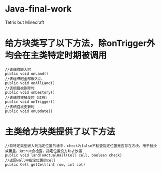 # Java-final-work
Tetris but Minecraft


# 给方块类写了以下方法，除onTrigger外均会在主类特定时期被调用
    //该细胞嵌入时
    public void onLand()
    //该组细胞全部嵌入后
    public void onAllLand()
    //该细胞被删除时
    public void onDestory()
    //该细胞被触发时（红石）
    public void onTrigger()
    //该细胞被更新时
    public void onUpdate()

# 主类给方块类提供了以下方法
    //将特定类型嵌入到指定位置的墙中，check为false不检查指定位置是否存在方块，用于替换或覆盖，为true会检查，指定位置没方块才放置
    public void landToActualWall(Cell cell, boolean check)
    //返回wall中指定位置的cell
    public Cell getCell(int row, int col)
